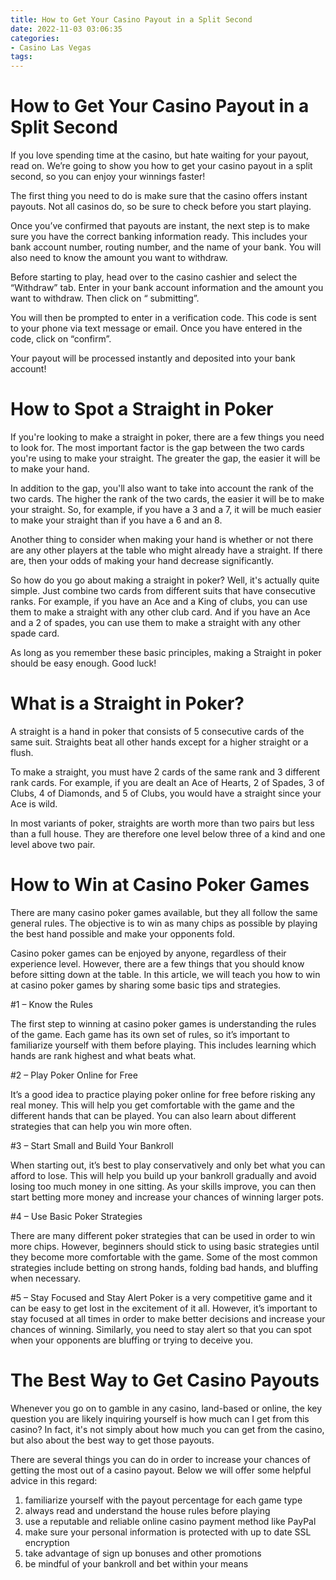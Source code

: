 ```yaml
---
title: How to Get Your Casino Payout in a Split Second
date: 2022-11-03 03:06:35
categories:
- Casino Las Vegas
tags:
---
```



#  How to Get Your Casino Payout in a Split Second

If you love spending time at the casino, but hate waiting for your payout, read on. We’re going to show you how to get your casino payout in a split second, so you can enjoy your winnings faster!

The first thing you need to do is make sure that the casino offers instant payouts. Not all casinos do, so be sure to check before you start playing.

Once you’ve confirmed that payouts are instant, the next step is to make sure you have the correct banking information ready. This includes your bank account number, routing number, and the name of your bank. You will also need to know the amount you want to withdraw.

Before starting to play, head over to the casino cashier and select the “Withdraw” tab. Enter in your bank account information and the amount you want to withdraw. Then click on “ submitting”.

You will then be prompted to enter in a verification code. This code is sent to your phone via text message or email. Once you have entered in the code, click on “confirm”.

Your payout will be processed instantly and deposited into your bank account!

#  How to Spot a Straight in Poker

If you're looking to make a straight in poker, there are a few things you need to look for. The most important factor is the gap between the two cards you're using to make your straight. The greater the gap, the easier it will be to make your hand.

In addition to the gap, you'll also want to take into account the rank of the two cards. The higher the rank of the two cards, the easier it will be to make your straight. So, for example, if you have a 3 and a 7, it will be much easier to make your straight than if you have a 6 and an 8.

Another thing to consider when making your hand is whether or not there are any other players at the table who might already have a straight. If there are, then your odds of making your hand decrease significantly.

So how do you go about making a straight in poker? Well, it's actually quite simple. Just combine two cards from different suits that have consecutive ranks. For example, if you have an Ace and a King of clubs, you can use them to make a straight with any other club card. And if you have an Ace and a 2 of spades, you can use them to make a straight with any other spade card.

As long as you remember these basic principles, making a Straight in poker should be easy enough. Good luck!

#  What is a Straight in Poker?

A straight is a hand in poker that consists of 5 consecutive cards of the same suit. Straights beat all other hands except for a higher straight or a flush.

To make a straight, you must have 2 cards of the same rank and 3 different rank cards. For example, if you are dealt an Ace of Hearts, 2 of Spades, 3 of Clubs, 4 of Diamonds, and 5 of Clubs, you would have a straight since your Ace is wild.

In most variants of poker, straights are worth more than two pairs but less than a full house. They are therefore one level below three of a kind and one level above two pair.

#  How to Win at Casino Poker Games

There are many casino poker games available, but they all follow the same general rules. The objective is to win as many chips as possible by playing the best hand possible and make your opponents fold.

Casino poker games can be enjoyed by anyone, regardless of their experience level. However, there are a few things that you should know before sitting down at the table. In this article, we will teach you how to win at casino poker games by sharing some basic tips and strategies.

#1 – Know the Rules

The first step to winning at casino poker games is understanding the rules of the game. Each game has its own set of rules, so it’s important to familiarize yourself with them before playing. This includes learning which hands are rank highest and what beats what.

#2 – Play Poker Online for Free

It’s a good idea to practice playing poker online for free before risking any real money. This will help you get comfortable with the game and the different hands that can be played. You can also learn about different strategies that can help you win more often.

#3 – Start Small and Build Your Bankroll

When starting out, it’s best to play conservatively and only bet what you can afford to lose. This will help you build up your bankroll gradually and avoid losing too much money in one sitting. As your skills improve, you can then start betting more money and increase your chances of winning larger pots.

#4 – Use Basic Poker Strategies

There are many different poker strategies that can be used in order to win more chips. However, beginners should stick to using basic strategies until they become more comfortable with the game. Some of the most common strategies include betting on strong hands, folding bad hands, and bluffing when necessary.

#5 – Stay Focused and Stay Alert
	 Poker is a very competitive game and it can be easy to get lost in the excitement of it all. However, it’s important to stay focused at all times in order to make better decisions and increase your chances of winning. Similarly, you need to stay alert so that you can spot when your opponents are bluffing or trying to deceive you.

#  The Best Way to Get Casino Payouts

Whenever you go on to gamble in any casino, land-based or online, the key question you are likely inquiring yourself is how much can I get from this casino?  In fact, it's not simply about how much you can get from the casino, but also about the best way to get those payouts.

There are several things you can do in order to increase your chances of getting the most out of a casino payout. Below we will offer some helpful advice in this regard: 

1. familiarize yourself with the payout percentage for each game type
2. always read and understand the house rules before playing
3. use a reputable and reliable online casino payment method like PayPal 
4. make sure your personal information is protected with up to date SSL encryption
5. take advantage of sign up bonuses and other promotions
6. be mindful of your bankroll and bet within your means